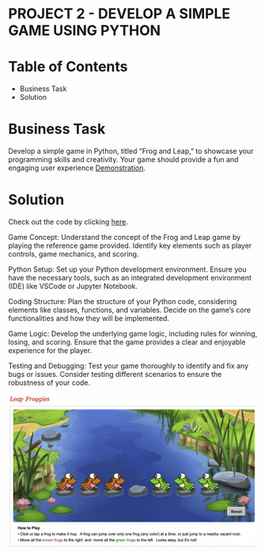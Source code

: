 # PROJECT 2 - DEVELOP A SIMPLE GAME USING PYTHON

# Table of Contents
- Business Task
- Solution

# Business Task
Develop a simple game in Python, titled “Frog and Leap,” to showcase your programming skills and creativity. Your game should provide a fun and engaging user experience [Demonstration](https://www.neok12.com/games/leap-froggies/leap-froggies.htm).

# Solution 
Check out the code by clicking [here](https://colab.research.google.com/drive/1ZhrRUx6kA7jGvfyeF0JNjhXXEbUn1sNQ#scrollTo=NRCcvuazWd97).

Game Concept: Understand the concept of the Frog and Leap game by playing the reference game provided. Identify key elements such as player controls, game mechanics, and scoring.

Python Setup: Set up your Python development environment. Ensure you have the necessary tools, such as an integrated development environment (IDE) like VSCode or Jupyter Notebook.

Coding Structure: Plan the structure of your Python code, considering elements like classes, functions, and variables. Decide on the game’s core functionalities and how they will be implemented.

Game Logic: Develop the underlying game logic, including rules for winning, losing, and scoring. Ensure that the game provides a clear and enjoyable experience for the player.

Testing and Debugging: Test your game thoroughly to identify and fix any bugs or issues. Consider testing different scenarios to ensure the robustness of your code.

![Screenshot](https://github.com/aayushkaushik009/Data_Analyst_Winter_Internship_Projects/blob/main/Week%202-%20Frog%20Leap%20Game/Game%20Overview.png)
